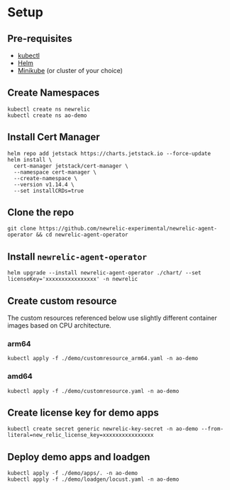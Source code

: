 # Setup

## Pre-requisites

- [kubectl](https://kubernetes.io/docs/tasks/tools/#kubectl)
- [Helm](https://helm.sh/)
- [Minikube](https://minikube.sigs.k8s.io/docs/start/) (or cluster of your choice)

## Create Namespaces
```
kubectl create ns newrelic
kubectl create ns ao-demo
```

## Install Cert Manager
```
helm repo add jetstack https://charts.jetstack.io --force-update
helm install \
  cert-manager jetstack/cert-manager \
  --namespace cert-manager \
  --create-namespace \
  --version v1.14.4 \
  --set installCRDs=true
```

## Clone the repo

```
git clone https://github.com/newrelic-experimental/newrelic-agent-operator && cd newrelic-agent-operator
```

## Install `newrelic-agent-operator`
```
helm upgrade --install newrelic-agent-operator ./chart/ --set licenseKey='xxxxxxxxxxxxxxxx' -n newrelic
```

## Create custom resource

The custom resources referenced below use slightly different container images based on CPU architecture.

### arm64
```
kubectl apply -f ./demo/customresource_arm64.yaml -n ao-demo
```

### amd64
```
kubectl apply -f ./demo/customresource.yaml -n ao-demo
```


## Create license key for demo apps
```
kubectl create secret generic newrelic-key-secret -n ao-demo --from-literal=new_relic_license_key=xxxxxxxxxxxxxxxx
```

## Deploy demo apps and loadgen

```
kubectl apply -f ./demo/apps/. -n ao-demo
kubectl apply -f ./demo/loadgen/locust.yaml -n ao-demo
```
